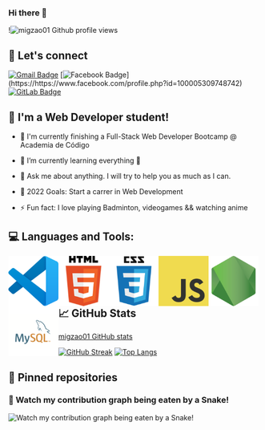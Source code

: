 ### Hi there 👋


!<img width="140px" alt="migzao01 Github profile views" src="https://komarev.com/ghpvc/?username=migzao01" /> 

## 💬 Let's connect

[![Gmail Badge](https://img.shields.io/badge/-tiagomiguel.araujo2001@gmail.com-c14438?style=flat&logo=Gmail&logoColor=white&link=mailto:tiagomiguel.araujo2001@gmail.com)](mailto:tiagomiguel.araujo2001@gmail.com) [![Facebook Badge](https://img.shields.io/badge/-Tiago_Araújo-blue?style=flat&logo=facebook&logoColor=white&link=https://[[https://www.facebook.com/profile.php?id=100005309748742](https://www.facebook.com/profile.php?id=100005309748742)](https://www.facebook.com/profile.php?id=100005309748742))](https://https://www.facebook.com/profile.php?id=100005309748742)  [![GitLab Badge](https://img.shields.io/badge/-Tiago_Araujo_[@migza0]-c14438?color=F4F4F5&style=flat&logo=gitlab&logoColor=black&link=https://gitlab.com/migza0)](https://gitlab.com/migza0)

## 🧍 I'm a Web Developer student!

- 🔭 I'm currently finishing a Full-Stack Web Developer Bootcamp @ Academia de Código

- 🌱 I’m currently learning everything 🤣

- 💬 Ask me about anything. I will try to help you as much as I can.

- 🥅 2022 Goals: Start a carrer in Web Development

- ⚡ Fun fact: I love playing Badminton, videogames && watching anime 

## 💻 Languages and Tools:

<img align="left" alt="Visual Studio Code" width="100px" src="https://raw.githubusercontent.com/github/explore/80688e429a7d4ef2fca1e82350fe8e3517d3494d/topics/visual-studio-code/visual-studio-code.png"/>  
<img align="left" alt="HTML5" width="100px" src="https://raw.githubusercontent.com/github/explore/80688e429a7d4ef2fca1e82350fe8e3517d3494d/topics/html/html.png"/> 
<img align="left" alt="CSS3" width="100px" src="https://raw.githubusercontent.com/github/explore/80688e429a7d4ef2fca1e82350fe8e3517d3494d/topics/css/css.png"/> 
<img align="left" alt="JavaScript" width="100px" src="https://raw.githubusercontent.com/github/explore/80688e429a7d4ef2fca1e82350fe8e3517d3494d/topics/javascript/javascript.png"/> 
<img align="left" alt="Node.js" width="100px" src="https://raw.githubusercontent.com/github/explore/80688e429a7d4ef2fca1e82350fe8e3517d3494d/topics/nodejs/nodejs.png"/> 
<img align="left" alt="MySQL" width="100px" src="https://raw.githubusercontent.com/github/explore/80688e429a7d4ef2fca1e82350fe8e3517d3494d/topics/mysql/mysql.png"/>




## 📈 GitHub Stats

[migzao01 GitHub stats](https://github-readme-stats.vercel.app/api?username=migzao01&count_private=true&show_icons=true&theme=tokyonight&include_all_commits=true&hide_border=true)

[![GitHub Streak](https://github-readme-streak-stats.herokuapp.com?user=migzao01&theme=tokyonight&hide_border=true&date_format=M%20j%5B%2C%20Y%5D)](https://git.io/streak-stats) [![Top Langs](https://github-readme-stats.vercel.app/api/top-langs/?username=migzao01&theme=tokyonight&langs_count=10&hide_border=true)](https://github.com/migzao01) 

## 📌 Pinned repositories

### 🐍 Watch my contribution graph being eaten by a Snake!

![Watch my contribution graph being eaten by a Snake!](https://raw.githubusercontent.com/praveenscience/praveenscience/master/soc/snake.svg)




